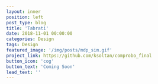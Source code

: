 ```yaml
---
layout: inner
position: left
post_type: blog
title: 'Tabrati'
date: 2018-11-01 00:00:00
categories: Design
tags: Design
featured_image: '/img/posts/mdp_sim.gif'
project_link: https://github.com/ksoltan/comprobo_final
button_icon: 'cog'
button_text: 'Coming Soon'
lead_text: ''
---
```

